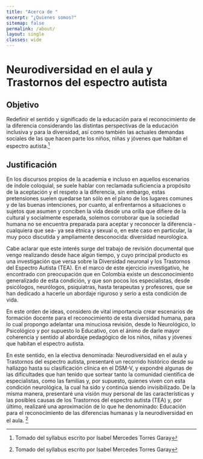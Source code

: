 ```yaml
---       
title: "Acerca de "
excerpt: "¿Quienes somos?"
sitemap: false
permalink: /about/
layout: single
classes: wide
---
```


# Neurodiversidad en el aula y Trastornos del espectro autista

## Objetivo
Redefinir el sentido y significado de la educación para el reconocimiento de la diferencia considerando las distintas perspectivas de la educación inclusiva y para la diversidad, así como también las actuales demandas sociales de las que hacen parte los niños, niñas y jóvenes que habitan el espectro autista.[^1]

## Justificación 

En los discursos propios de la academia e incluso en aquellos escenarios de índole coloquial, se suele hablar con reclamada suficiencia a propósito de la aceptación y el respeto a la diferencia, sin embargo,  estas pretensiones suelen quedarse tan sólo en el plano de los lugares comunes y de las buenas intenciones, por cuanto, al enfrentarnos a situaciones o sujetos que asumen y conciben la vida desde una orilla que difiere de la cultural y socialmente esperada, solemos corroborar que la sociedad humana  no se encuentra preparada para aceptar y reconocer la diferencia -cualquiera que sea- ya sea étnica y sexual o, en este caso en particular, la muy poco discutida y ampliamente desconocida: diversidad neurológica.

Cabe aclarar que este interés surge del trabajo de revisión documental que vengo realizando desde hace algún tiempo, y cuyo principal producto es una investigación que versa sobre la Diversidad neuronal y los Trastornos del Espectro Autista (TEA). En el marco de este ejercicio investigativo, he encontrado con preocupación que en Colombia existe un desconocimiento generalizado de esta condición, y que son pocos los especialistas, desde psicólogos, neurólogos, psiquiatras, hasta terapeutas y profesores, que se han dedicado a hacerle un abordaje riguroso y serio a esta condición de vida. 

En este orden de ideas, considero de vital importancia crear escenarios de formación docente para el reconocimiento de esta diversidad humana, para lo cual propongo adelantar una minuciosa revisión, desde lo Neurológico, lo Psicológico y por supuesto lo Educativo, con el ánimo de darle mayor coherencia y sentido al abordaje pedagógico de los niños, niñas y jóvenes que habitan el espectro autista.

En este sentido, en la electiva denominada: Neurodiversidad en el aula y Trastornos del espectro autista, presentaré un recorrido histórico desde su hallazgo hasta su clasificación clínica en el DSM-V, y expondré algunas de las dificultades que han tenido que sortear tanto la comunidad científica de especialistas, como las familias y, por supuesto, quienes viven con esta condición neurológica, la cual ha sido y continúa siendo invisibilizado. De la misma manera, presentaré una visión muy personal de las características y las posibles causas de los Trastornos del espectro autista (TEA) y, por último, realizaré una  aproximación de lo que he denominado: Educación para el reconocimiento de las diferencias humanas y la neurodiversidad en el aula. [^2]

[^1]: Tomado del syllabus escrito por Isabel Mercedes Torres Garay
[^2]: Tomado del syllabus escrito por Isabel Mercedes Torres Garay
